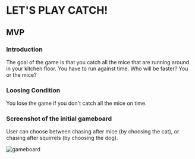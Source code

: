 # LET'S PLAY CATCH!

## MVP

### Introduction

The goal of the game is that you catch all the mice that are running around in your kitchen floor. You have to run against time.
Who will be faster? You or the mice?

### Loosing Condition

You lose the game if you don't catch all the mice on time.

### Screenshot of the initial gameboard
User can choose between chasing after mice (by choosing the cat), or chasing after squirrels (by choosing the dog).

![gameboard](./firstPage-images/firstPage.jpg)
